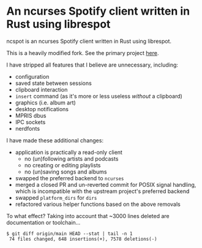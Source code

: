 # An ncurses Spotify client written in Rust using librespot

ncspot is an ncurses Spotify client written in Rust using librespot.

This is a heavily modified fork.
See the primary project [here](https://github.com/hrkfdn/ncspot).

I have stripped all features that I believe are unnecessary, including:

 + configuration
 + saved state between sessions
 + clipboard interaction
 + `insert` command (as it's more or less useless *without* a clipboard)
 + graphics (i.e. album art)
 + desktop notifications
 + MPRIS dbus
 + IPC sockets
 + nerdfonts

I have made these additional changes:

 + application is practically a read-only client
   + no (un)following artists and podcasts
   + no creating or editing playlists
   + no (un)saving songs and albums
 + swapped the preferred backend to `ncurses`
 + merged a closed PR and un-reverted commit for POSIX signal handling,
   which is incompatible with the upstream project's preferred backend
 + swapped `platform_dirs` for `dirs`
 + refactored various helper functions based on the above removals

To what effect?
Taking into account that ~3000 lines deleted are documentation or toolchain...

```
$ git diff origin/main HEAD --stat | tail -n 1
 74 files changed, 648 insertions(+), 7578 deletions(-)
```

